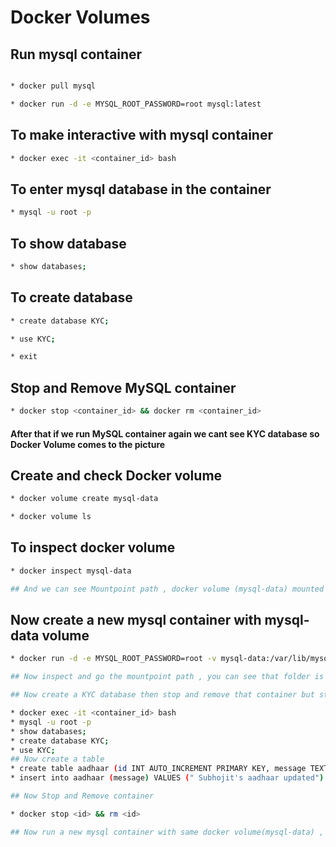 # Docker Volumes

## Run mysql container
```bash

* docker pull mysql

* docker run -d -e MYSQL_ROOT_PASSWORD=root mysql:latest

```
## To make interactive with mysql container
```bash
* docker exec -it <container_id> bash

```
## To enter mysql database in the container
```bash
* mysql -u root -p
```
## To show database
```bash
* show databases;
```
## To create database
```bash
* create database KYC;

* use KYC;

* exit
```
## Stop and Remove MySQL container
```bash
* docker stop <container_id> && docker rm <container_id>
```
#### After that if we run MySQL container again we cant see KYC database so Docker Volume comes to the picture

## Create and check Docker volume
```bash
* docker volume create mysql-data

* docker volume ls
```

## To inspect docker volume
```bash
* docker inspect mysql-data

## And we can see Mountpoint path , docker volume (mysql-data) mounted with mountpoint path in local storage
```
## Now create a new mysql container with mysql-data volume
```bash
* docker run -d -e MYSQL_ROOT_PASSWORD=root -v mysql-data:/var/lib/mysql mysql:latest

## Now inspect and go the mountpoint path , you can see that folder is not empty.

## Now create a KYC database then stop and remove that container but still the data persist

* docker exec -it <container_id> bash
* mysql -u root -p
* show databases;
* create database KYC;
* use KYC;
## Now create a table
* create table aadhaar (id INT AUTO_INCREMENT PRIMARY KEY, message TEXT);
* insert into aadhaar (message) VALUES (" Subhojit's aadhaar updated")

## Now Stop and Remove container

* docker stop <id> && rm <id>

## Now run a new mysql container with same docker volume(mysql-data) , you can see the same database with same message persists

```


